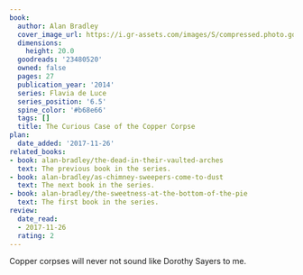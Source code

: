 ```yaml
---
book:
  author: Alan Bradley
  cover_image_url: https://i.gr-assets.com/images/S/compressed.photo.goodreads.com/books/1414703512l/23480520.jpg
  dimensions:
    height: 20.0
  goodreads: '23480520'
  owned: false
  pages: 27
  publication_year: '2014'
  series: Flavia de Luce
  series_position: '6.5'
  spine_color: '#b68e66'
  tags: []
  title: The Curious Case of the Copper Corpse
plan:
  date_added: '2017-11-26'
related_books:
- book: alan-bradley/the-dead-in-their-vaulted-arches
  text: The previous book in the series.
- book: alan-bradley/as-chimney-sweepers-come-to-dust
  text: The next book in the series.
- book: alan-bradley/the-sweetness-at-the-bottom-of-the-pie
  text: The first book in the series.
review:
  date_read:
  - 2017-11-26
  rating: 2
---
```


Copper corpses will never not sound like Dorothy Sayers to me.
